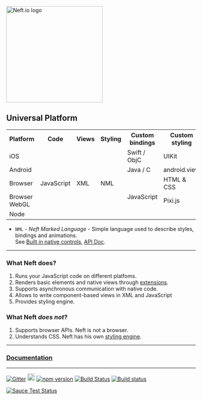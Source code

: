 <img src="https://cdn.rawgit.com/Neft-io/neft/master/media/neft-white-full.svg" alt="Neft.io logo" width="256" />

## Universal Platform

<table>
	<tr>
		<th>Platform</th>
		<th>Code</th>
		<th>Views</th>
		<th>Styling</th>
		<th>Custom bindings</th>
		<th>Custom styling</th>
	</tr>
	<tr>
		<td>iOS</td>
		<td rowspan="5">JavaScript</td>
		<td rowspan="5">XML</td>
		<td rowspan="5">NML</td>
		<td>Swift / ObjC</td>
		<td>UIKit</td>
	</tr>
	<tr>
		<td>Android</td>
		<td>Java / C</td>
		<td>android.view</td>
	</tr>
	<tr>
		<td>Browser</td>
		<td rowspan="3">JavaScript</td>
		<td>HTML & CSS</td>
	</tr>
	<tr>
		<td>Browser WebGL</td>
		<td>Pixi.js</td>
	</tr>
	<tr>
		<td>Node</td>
		<td></td>
	</tr>
</table>

- `NML` - *Neft Marked Language* - Simple language used to describe styles, bindings and animations.<br>See [Built in native controls](https://github.com/Neft-io/neft-default-styles), [API Doc](https://github.com/Neft-io/neft/wiki/Renderer-API).

* * *

### What Neft does?

1. Runs your JavaScript code on different platfoms.
2. Renders basic elements and native views through [extensions](https://github.com/Neft-io/neft/wiki/Extensions).
3. Supports asynchronous communication with native code.
4. Allows to write component-based views in XML and JavaScript
5. Provides styling engine.

### What Neft *does not*?

1. Supports browser APIs. Neft is not a browser.
2. Understands CSS. Neft has his own [styling engine](https://github.com/Neft-io/neft/wiki/Styles).

* * *

### [Documentation](https://github.com/Neft-io/neft/wiki)

* * *

[![Gitter](https://img.shields.io/gitter/room/nwjs/nw.js.svg)](https://gitter.im/Neft-io/neft)
<a href="https://twitter.com/neft_io"><img src="https://g.twimg.com/about/feature-corporate/image/followbutton.png" alt="Twitter" height="20" /></a>
[![npm version](https://badge.fury.io/js/neft.svg)](https://badge.fury.io/js/neft)
[![Build Status](https://travis-ci.org/Neft-io/neft.svg?branch=master)](https://travis-ci.org/Neft-io/neft)
[![Build status](https://ci.appveyor.com/api/projects/status/k3mj31b8406cwflv/branch/master?svg=true)](https://ci.appveyor.com/project/KrysKruk/neft/branch/master)

[![Sauce Test Status](https://saucelabs.com/browser-matrix/kildyt.svg)](https://saucelabs.com/u/kildyt)
